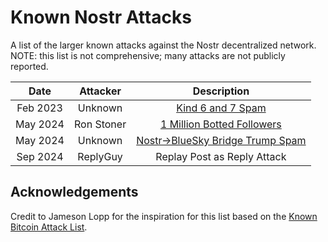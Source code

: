 # Known Nostr Attacks
A list of the larger known attacks against the Nostr decentralized network.  
NOTE: this list is not comprehensive; many attacks are not publicly reported.  

| Date        | Attacker  | Description |
| :---------: |:------: | :---------: |
| Feb 2023 | Unknown | [Kind 6 and 7 Spam](https://nostter.app/nevent1qqsfxghjgguud6yv9erdvuz62k57fyzj54gf0zkf68jfawz4f7tez6qzyzed6sqf0exsfvd9d7emvh7p6x409y566v8assk8f45tnyy8g3y4kulu845)|
| May 2024 | Ron Stoner | [1 Million Botted Followers](https://ron.stoner.com/I_Gained_1_Million_Followers_in_24_Hours/)|
| May 2024 | Unknown | [Nostr->BlueSky Bridge Trump Spam](https://techcrunch.com/2024/05/21/the-vote-trump-spam-that-hit-bluesky-in-may-came-from-decentralized-rival-nostr/)|
| Sep 2024 | ReplyGuy | Replay Post as Reply Attack |

## Acknowledgements
Credit to Jameson Lopp for the inspiration for this list based on the [Known Bitcoin Attack List](https://github.com/jlopp/physical-bitcoin-attacks/blob/master/README.md).   

